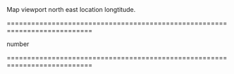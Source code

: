 <!--**
/*-------------------------------------------
    Auto-generated file. Do not modify.
-------------------------------------------

**-->
<!--d-->Map viewport north east location longtitude.<!--/d-->
===========================================================================
<!--hidden--><!--/hidden-->
<!--type-->number<!--/type-->
===========================================================================

<!--shortDescription-->

<!--/shortDescription-->

<!--fullDescription-->

<!--/fullDescription-->